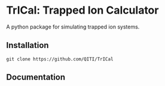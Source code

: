 # TrICal: Trapped Ion Calculator
A python package for simulating trapped ion systems.

## Installation
```
git clone https://github.com/QITI/TrICal
```
## Documentation